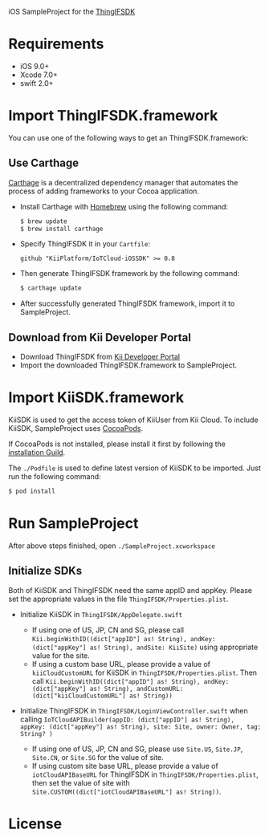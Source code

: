 iOS SampleProject for the [ThingIFSDK](https://github.com/KiiPlatform/thing-if-iOSSDK)

# Requirements

- iOS 9.0+
- Xcode 7.0+
- swift 2.0+

# Import ThingIFSDK.framework

You can use one of the following ways to get an ThingIFSDK.framework:

## Use Carthage

[Carthage](https://github.com/Carthage/Carthage) is a decentralized dependency manager that automates the process of adding frameworks to your Cocoa application.

- Install Carthage with [Homebrew](http://brew.sh/) using the following command:

  ```bash
  $ brew update
  $ brew install carthage
  ```

- Specify ThingIFSDK it in your `Cartfile`:

  ```ogdl
  github "KiiPlatform/IoTCloud-iOSSDK" >= 0.8
  ```
- Then generate ThingIFSDK framework by the following command:
  ```bash
  $ carthage update
  ```
- After successfully generated ThingIFSDK framework, import it to SampleProject.

## Download from Kii Developer Portal

- Download ThingIFSDK from  [Kii Developer Portal](https://developer.kii.com/v2/downloads)
- Import the downloaded ThingIFSDK.framework to SampleProject.

# Import KiiSDK.framework

KiiSDK is used to get the access token of KiiUser from Kii Cloud. To include KiiSDK, SampleProject uses [CocoaPods](https://github.com/CocoaPods/CocoaPods).

If CocoaPods is not installed, please install it first by following the [installation Guild](http://guides.cocoapods.org/using/getting-started.html#installation).

The `./Podfile` is used to define latest version of KiiSDK to be imported. Just run the following command:

```bash
$ pod install
```

# Run SampleProject

After above steps finished, open `./SampleProject.xcworkspace`

## Initialize SDKs

Both of KiiSDK and ThingIFSDK need the same appID and appKey. Please set the appropriate values in the file `ThingIFSDK/Properties.plist`.

- Initialize KiiSDK in `ThingIFSDK/AppDelegate.swift`
  - If using one of US, JP, CN and SG, please call `Kii.beginWithID((dict["appID"] as! String), andKey: (dict["appKey"] as! String), andSite: KiiSite)` using appropriate value for the site.
  - If using a custom base URL, please provide a value of `kiiCloudCustomURL` for KiiSDK in `ThingIFSDK/Properties.plist`. Then call `Kii.beginWithID((dict["appID"] as! String), andKey: (dict["appKey"] as! String), andCustomURL: (dict["kiiCloudCustomURL"] as! String))`

- Initialize ThingIFSDK in  `ThingIFSDK/LoginViewController.swift` when calling `IoTCloudAPIBuilder(appID: (dict["appID"] as! String), appKey: (dict["appKey"] as! String), site: Site, owner: Owner, tag: String? )`
  - If using one of US, JP, CN and SG, please use `Site.US`, `Site.JP`, `Site.CN`, or `Site.SG` for the value of site.
  - If using custom site base URL, please provide a value of `iotCloudAPIBaseURL` for ThingIFSDK in `ThingIFSDK/Properties.plist`, then set the value of site with `Site.CUSTOM((dict["iotCloudAPIBaseURL"] as! String))`.

# License
